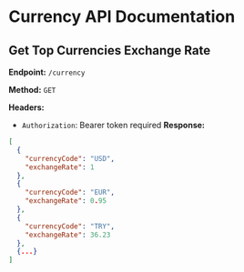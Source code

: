 # Currency API Documentation

## Get Top Currencies Exchange Rate
**Endpoint:** `/currency`

**Method:** `GET`

**Headers:**
- `Authorization`: Bearer token required
**Response:**
```json
[
  {
    "currencyCode": "USD",
    "exchangeRate": 1
  },
  {
    "currencyCode": "EUR",
    "exchangeRate": 0.95
  },
  {
    "currencyCode": "TRY",
    "exchangeRate": 36.23
  },
  {...}
]
```
